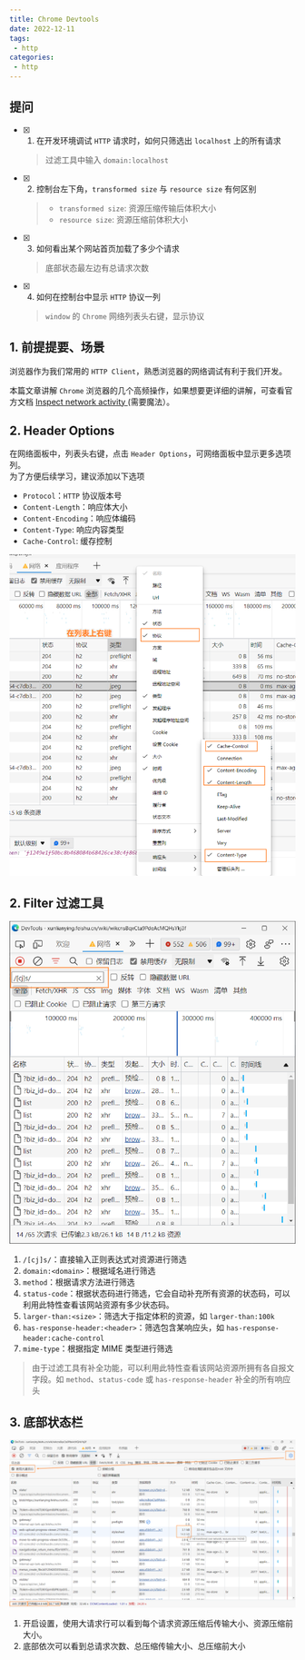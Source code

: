 ```yaml
---
title: Chrome Devtools
date: 2022-12-11
tags:
 - http
categories: 
 - http
---
```




## 提问
- [x] 1. 在开发环境调试 `HTTP` 请求时，如何只筛选出 `localhost` 上的所有请求
    > 过滤工具中输入 `domain:localhost`
- [x] 2. 控制台左下角，`transformed size` 与 `resource size` 有何区别
    > - `transformed size`: 资源压缩传输后体积大小      
    > - `resource size`: 资源压缩前体积大小      
- [x] 3. 如何看出某个网站首页加载了多少个请求
    > 底部状态最左边有总请求次数
- [x] 4. 如何在控制台中显示 `HTTP` 协议一列
    > `window` 的 `Chrome` 网络列表头右键，显示协议






## 1. 前提提要、场景
浏览器作为我们常用的 `HTTP Client`，熟悉浏览器的网络调试有利于我们开发。

本篇文章讲解 `Chrome` 浏览器的几个高频操作，如果想要更详细的讲解，可查看官方文档 [ Inspect network activity ](https://developer.chrome.com/docs/devtools/network/#search)(需要魔法）。



## 2. Header Options

在网络面板中，列表头右键，点击 `Header Options`，可网络面板中显示更多选项列。       
为了方便后续学习，建议添加以下选项

- `Protocol`：`HTTP` 协议版本号
- `Content-Length`：响应体大小
- `Content-Encoding`：响应体编码
- `Content-Type`: 响应内容类型
- `Cache-Control`: 缓存控制

![](../assets/1%2017.png)



## 2. Filter 过滤工具

![](../assets/2%2014.png)
1. `/[cj]s/`：直接输入正则表达式对资源进行筛选
2. `domain:<domain>`：根据域名进行筛选
3. `method`：根据请求方法进行筛选
4. `status-code`：根据状态码进行筛选，它会自动补充所有资源的状态码，可以利用此特性查看该网站资源有多少状态码。
5. `larger-than:<size>`：筛选大于指定体积的资源，如 `larger-than:100k`
6. `has-response-header:<header>`：筛选包含某响应头，如 `has-response-header:cache-control`
7. `mime-type`：根据指定 MIME 类型进行筛选

> 由于过滤工具有补全功能，可以利用此特性查看该网站资源所拥有各自报文字段。如 `method`、`status-code` 或 `has-response-header` 补全的所有响应头



## 3. 底部状态栏

![](../assets/3%2010.png)
1. 开启设置，使用大请求行可以看到每个请求资源压缩后传输大小、资源压缩前大小。
2. 底部依次可以看到总请求次数、总压缩传输大小、总压缩前大小



